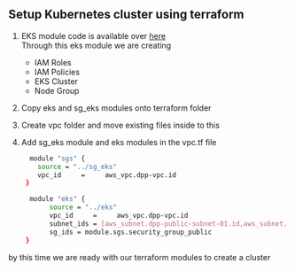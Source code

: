 ## Setup Kubernetes cluster using terraform 
1. EKS module code is available over [here](https://github.com/ravdy/RTP-03/tree/main/terraform/v7-EC2_VPC_and_EKS/eks)  
   Through this eks module we are creating  
     - IAM Roles
     - IAM Policies
     - EKS Cluster
     - Node Group

1. Copy eks and sg_eks modules onto terraform folder  
2. Create vpc folder and move existing files inside to this  
3. Add sg_eks module and eks modules in the vpc.tf file 
   ```sh 
     module "sgs" {
       source = "../sg_eks"
       vpc_id     =     aws_vpc.dpp-vpc.id
    }

     module "eks" {
          source = "../eks"
          vpc_id     =     aws_vpc.dpp-vpc.id
          subnet_ids = [aws_subnet.dpp-public-subnet-01.id,aws_subnet.dpp-public-subnet-02.id]
          sg_ids = module.sgs.security_group_public
    }
   ```
 by this time we are ready with our terraform modules to create a cluster 